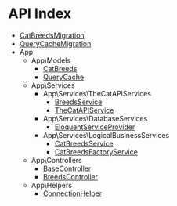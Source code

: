 API Index
=========

* [CatBreedsMigration](CatBreedsMigration.md)
* [QueryCacheMigration](QueryCacheMigration.md)
* App
    * App\Models
        * [CatBreeds](App-Models-CatBreeds.md)
        * [QueryCache](App-Models-QueryCache.md)
    * App\Services
        * App\Services\TheCatAPIServices
            * [BreedsService](App-Services-TheCatAPIServices-BreedsService.md)
            * [TheCatAPIService](App-Services-TheCatAPIServices-TheCatAPIService.md)
        * App\Services\DatabaseServices
            * [EloquentServiceProvider](App-Services-DatabaseServices-EloquentServiceProvider.md)
        * App\Services\LogicalBusinessServices
            * [CatBreedsService](App-Services-LogicalBusinessServices-CatBreedsService.md)
            * [CatBreedsFactoryService](App-Services-LogicalBusinessServices-CatBreedsFactoryService.md)
    * App\Controllers
        * [BaseController](App-Controllers-BaseController.md)
        * [BreedsController](App-Controllers-BreedsController.md)
    * App\Helpers
        * [ConnectionHelper](App-Helpers-ConnectionHelper.md)

